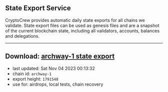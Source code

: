 ## State Export Service
CryptoCrew provides automatic daily state exports for all chains we validate. State export files can be used as genesis files and are a snapshot of the current blockchain state, including all validators, accounts, balances and delegations.

---
**Download: [archway-1 state export](https://dl.ccvalidators.com/SERVICE/archway/archway-1_export_1791548.json)**
---

- last updated: Sat Nov 04 2023 00:13:32
- chain id: `archway-1`
- export height: `1791548`
- use for: airdrops, local tests, chain recovery

